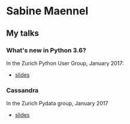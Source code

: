 # Sabine Maennel

## My talks

### What's new in Python 3.6?
In the Zurich Python User Group, January 2017:
- [slides](python3_6-talk/python3_6.html#/1) 

### Cassandra
In the Zurich Pydata group, January 2017
- [slides](cassandra-talk/python3_6.html#/1)

